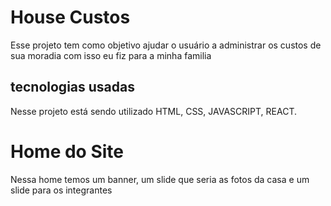 # House Custos 
 Esse projeto tem como objetivo ajudar o usuário a administrar os custos de sua moradia
 com isso eu fiz para a minha familia 
 
 ## tecnologias usadas
 Nesse projeto está sendo utilizado HTML, CSS, JAVASCRIPT, REACT.

 # Home do Site
 Nessa home temos um banner, um slide que seria as fotos da casa e um slide para os integrantes



